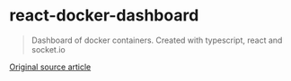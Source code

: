 # react-docker-dashboard

> Dashboard of docker containers. Created with typescript, react and socket.io

[Original source article](https://auth0.com/blog/docker-dashboard-with-react-typescript-socketio/)
